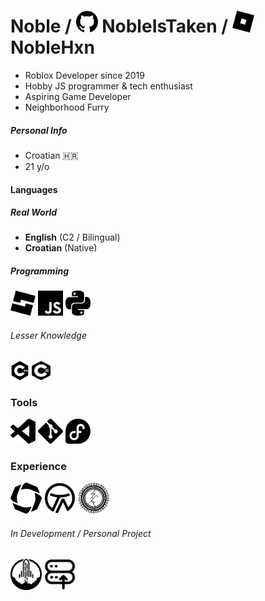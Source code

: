 # Noble / <img src="./assets/github.svg" width=35 height=35></img> NobleIsTaken / <img src="./assets/rblx.svg" width=35 height=35></img> NobleHxn

- Roblox Developer since 2019
- Hobby JS programmer & tech enthusiast
- Aspiring Game Developer
- Neighborhood Furry

##### *Personal Info*

- Croatian 🇭🇷
- 21 y/o

#### Languages
##### *Real World*
- **English** (C2 / Bilingual)
- **Croatian** (Native)

##### Programming
<img src="./assets/luau.svg" width=40 height=40></img> <img src="./assets/js.svg" width=40 height=40></img> <img src="./assets/py.svg" width=40 height=40></img>

###### *Lesser Knowledge*
<img src="./assets/cpp.svg" width=30 height=30></img> <img width=30 height=30 src="./assets/cs.svg"></img>

### Tools
<img src="./assets/vsc.svg" width=40 height=40></img> <img src="./assets/git.svg" width=40 height=40></img> <img src="./assets/fedora.svg" width=40 height=40></img>

### Experience
<a href="https://www.roblox.com/communities/7189408/Octa-Studios"><img src="./assets/os.svg" width=50 height=50 ></img></a> <a href="https://www.roblox.com/communities/15556721/Twin-Atlas"><img src="./assets/ta.svg" width=50 height=50></img></a> <a href="https://www.roblox.com/communities/5819563/Stone-Haven-County-Asylum"><img src="./assets/sh.svg" width=50 height=50 ></img></a>

###### *In Development / Personal Project*

<a href="https://www.roblox.com/communities/6360502/Supersonic-Industries"><img src="./assets/ssi.svg" width=50 height=50></img></a> <a href="https://nobles.network"><img src="./assets/srv.svg" width=50 height=50></img></a>